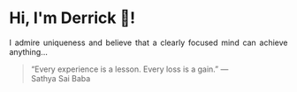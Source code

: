# Hi, I'm Derrick 👋!
<p align="justify">I admire uniqueness and believe that a clearly focused mind can achieve anything...</p> 
<!-- #quote-start -->
<blockquote>&ldquo;Every experience is a lesson. Every loss is a gain.&rdquo; &mdash; <footer>Sathya Sai Baba</footer></blockquote>
<!-- #quote-end -->
